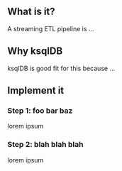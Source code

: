 What is it?
----------

A streaming ETL pipeline is ...

Why ksqlDB
----------

ksqlDB is good fit for this because ...

Implement it
------------

### Step 1: foo bar baz

lorem ipsum

### Step 2: blah blah blah

lorem ipsum